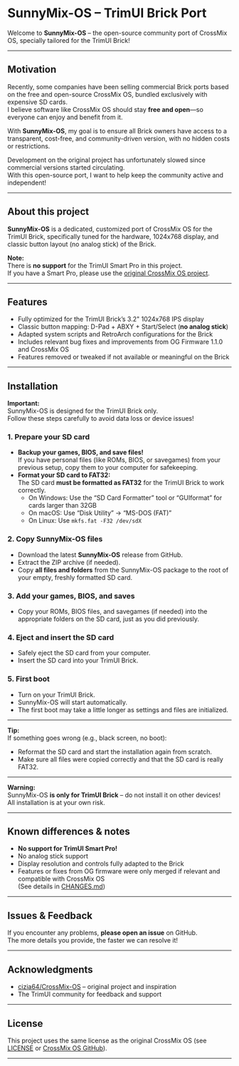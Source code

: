 # SunnyMix-OS – TrimUI Brick Port

Welcome to **SunnyMix-OS** – the open-source community port of CrossMix OS, specially tailored for the TrimUI Brick!

---

## Motivation

Recently, some companies have been selling commercial Brick ports based on the free and open-source CrossMix OS, bundled exclusively with expensive SD cards.  
I believe software like CrossMix OS should stay **free and open**—so everyone can enjoy and benefit from it.

With **SunnyMix-OS**, my goal is to ensure all Brick owners have access to a transparent, cost-free, and community-driven version, with no hidden costs or restrictions.

Development on the original project has unfortunately slowed since commercial versions started circulating.  
With this open-source port, I want to help keep the community active and independent!

---

## About this project

**SunnyMix-OS** is a dedicated, customized port of CrossMix OS for the TrimUI Brick, specifically tuned for the hardware, 1024x768 display, and classic button layout (no analog stick) of the Brick.

**Note:**  
There is **no support** for the TrimUI Smart Pro in this project.  
If you have a Smart Pro, please use the [original CrossMix OS project](https://github.com/cizia64/CrossMix-OS).

---

## Features

- Fully optimized for the TrimUI Brick’s 3.2" 1024x768 IPS display
- Classic button mapping: D-Pad + ABXY + Start/Select (**no analog stick**)
- Adapted system scripts and RetroArch configurations for the Brick
- Includes relevant bug fixes and improvements from OG Firmware 1.1.0 and CrossMix OS
- Features removed or tweaked if not available or meaningful on the Brick

---

## Installation

**Important:**  
SunnyMix-OS is designed for the TrimUI Brick only.  
Follow these steps carefully to avoid data loss or device issues!

### 1. Prepare your SD card

- **Backup your games, BIOS, and save files!**  
  If you have personal files (like ROMs, BIOS, or savegames) from your previous setup, copy them to your computer for safekeeping.
- **Format your SD card to FAT32:**  
  The SD card **must be formatted as FAT32** for the TrimUI Brick to work correctly.  
  - On Windows: Use the “SD Card Formatter” tool or “GUIformat” for cards larger than 32GB  
  - On macOS: Use “Disk Utility” → “MS-DOS (FAT)”  
  - On Linux: Use `mkfs.fat -F32 /dev/sdX`

### 2. Copy SunnyMix-OS files

- Download the latest **SunnyMix-OS** release from GitHub.
- Extract the ZIP archive (if needed).
- Copy **all files and folders** from the SunnyMix-OS package to the root of your empty, freshly formatted SD card.

### 3. Add your games, BIOS, and saves

- Copy your ROMs, BIOS files, and savegames (if needed) into the appropriate folders on the SD card, just as you did previously.

### 4. Eject and insert the SD card

- Safely eject the SD card from your computer.
- Insert the SD card into your TrimUI Brick.

### 5. First boot

- Turn on your TrimUI Brick.
- SunnyMix-OS will start automatically.
- The first boot may take a little longer as settings and files are initialized.

---

**Tip:**  
If something goes wrong (e.g., black screen, no boot):
- Reformat the SD card and start the installation again from scratch.
- Make sure all files were copied correctly and that the SD card is really FAT32.

---

**Warning:**  
SunnyMix-OS **is only for TrimUI Brick** – do not install it on other devices!  
All installation is at your own risk.

---

## Known differences & notes

- **No support for TrimUI Smart Pro!**
- No analog stick support
- Display resolution and controls fully adapted to the Brick
- Features or fixes from OG firmware were only merged if relevant and compatible with CrossMix OS  
  (See details in [CHANGES.md](CHANGES.md))

---

## Issues & Feedback

If you encounter any problems, **please open an issue** on GitHub.  
The more details you provide, the faster we can resolve it!

---

## Acknowledgments

- [cizia64/CrossMix-OS](https://github.com/cizia64/CrossMix-OS) – original project and inspiration
- The TrimUI community for feedback and support

---

## License

This project uses the same license as the original CrossMix OS (see [LICENSE](LICENSE) or [CrossMix OS GitHub](https://github.com/cizia64/CrossMix-OS)).

---
